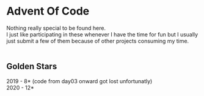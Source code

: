 # Advent Of Code

Nothing really special to be found here.<br> I just like participating in these whenever I have the time for fun but I usually just submit a few of them because of other projects consuming my time.
<br><br>
## Golden Stars
2019 - 8* (code from day03 onward got lost unfortunatly)<br>
2020 - 12*
